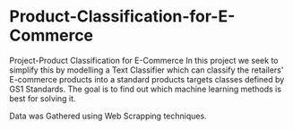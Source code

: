# Product-Classification-for-E-Commerce
Project-Product Classification for E-Commerce
In this project we seek to simplify this by modelling a Text Classifier which can classify the retailers' E-commerce products into a standard products targets classes defined by GS1 Standards. The goal is to find out which machine learning methods is best for solving it.
  
  
 Data was Gathered using Web Scrapping techniques.
